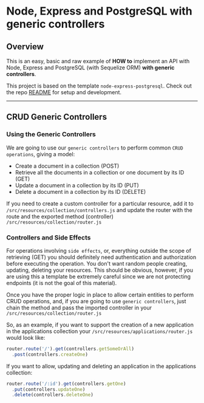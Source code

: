 # Node, Express and PostgreSQL with generic controllers

## Overview

This is an easy, basic and raw example of **HOW to** implement an API with Node, Express and PostgreSQL (with Sequelize ORM) **with generic controllers**.

This project is based on the template `node-express-postgresql`. Check out the repo [README](../node-express-postgresql/README.md) for setup and development.

---

## CRUD Generic Controllers

### Using the Generic Controllers

We are going to use our `generic controllers` to perform common `CRUD operations`, giving a model:
* Create a document in a collection (POST)
* Retrieve all the documents in a collection or one document by its ID (GET)
* Update a document in a collection by its ID (PUT)
* Delete a document in a collection by its ID (DELETE)

If you need to create a custom controller for a particular resource, add it to `/src/resources/collection/controllers.js` and update the router with the route and the exported method (controller) `/src/resources/collection/router.js`

### Controllers and Side Effects

For operations involving `side effects`, or, everything outside the scope of retrieving (GET) you should definitely need authentication and authorization before executing the operation. You don't want random people creating, updating, deleting your resources. This should be obvious, however, if you are using this a template be extremely careful since we are not protecting endpoints (it is not the goal of this material).

Once you have the proper logic in place to allow certain entities to perform CRUD operations, and, if you are going to use `generic controllers`, just chain the method and pass the imported controller in your `/src/resources/collection/router.js`

So, as an example, if you want to support the creation of a new application in the applications collection your `/src/resources/applications/router.js` would look like:

```js
router.route('/').get(controllers.getSomeOrAll)
  .post(controllers.createOne)
```

If you want to allow, updating and deleting an application in the applications collection:

```js
router.route('/:id').get(controllers.getOne)
  .put(controllers.updateOne)
  .delete(controllers.deleteOne)
```
